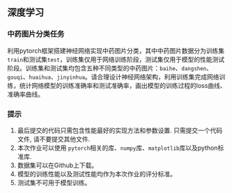 ## 深度学习

### 中药图片分类任务

利用pytorch框架搭建神经网络实现中药图片分类，其中中药图片数据分为训练集`train`和测试集`test`，训练集仅用于网络训练阶段，测试集仅用于模型的性能测试阶段。训练集和测试集均包含五种不同类型的中药图片：`baihe`、`dangshen`、`gouqi`、`huaihua`、`jinyinhua`。请合理设计神经网络架构，利用训练集完成网络训练，统计网络模型的训练准确率和测试准确率，画出模型的训练过程的loss曲线、准确率曲线。

### 提示

1. 最后提交的代码只需包含性能最好的实现方法和参数设置. 只需提交一个代码文件, 请不要提交其他文件.
2. 本次作业可以使用 `pytorch`相关的库、`numpy`库、`matplotlib`库以及python标准库.
3. 数据集可以在Github上下载。
4. 模型的训练性能以及测试性能均作为本次作业的评分标准。
5. 测试集不可用于模型训练。